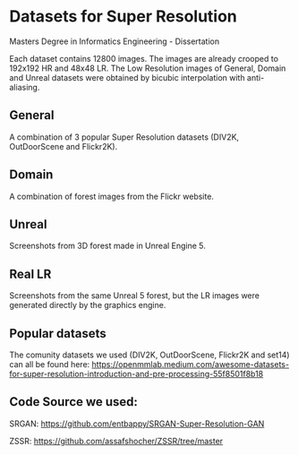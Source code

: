 # Datasets for Super Resolution
Masters Degree in Informatics Engineering - Dissertation

Each dataset contains 12800 images.
The images are already crooped to 192x192 HR and 48x48 LR.
The Low Resolution images of General, Domain and Unreal datasets were obtained by bicubic interpolation with anti-aliasing.

## General
A combination of 3 popular Super Resolution datasets (DIV2K, OutDoorScene and Flickr2K).

## Domain
A combination of forest images from the Flickr website.

## Unreal
Screenshots from 3D forest made in Unreal Engine 5.

## Real LR
Screenshots from the same Unreal 5 forest, but the LR images were generated directly by the graphics engine.

## Popular datasets
The comunity datasets we used (DIV2K, OutDoorScene, Flickr2K and set14) can all be found here:
https://openmmlab.medium.com/awesome-datasets-for-super-resolution-introduction-and-pre-processing-55f8501f8b18

## Code Source we used:

SRGAN:
https://github.com/entbappy/SRGAN-Super-Resolution-GAN

ZSSR:
https://github.com/assafshocher/ZSSR/tree/master
